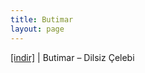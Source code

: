 ```yaml
---
title: Butimar
layout: page
---
```


<a href="https://cloud.mail.ru/public/2e51148ca66e/Butimar%20-%20Dilsiz%20%C3%87elebi%20EP" target="_blank">[indir]</a>   |   Butimar &#8211; Dilsiz Çelebi